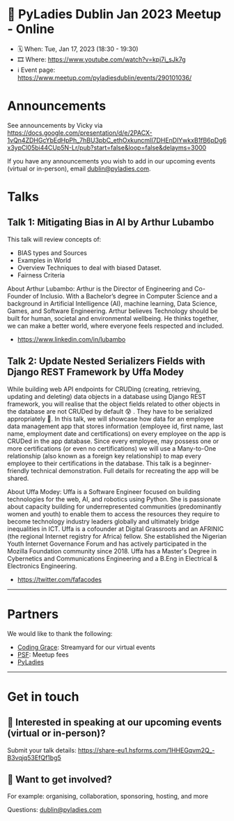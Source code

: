 # 🎉 PyLadies Dublin Jan 2023 Meetup - Online
* 🗓 When: Tue, Jan 17, 2023 (18:30 - 19:30)
* 🎞 Where: https://www.youtube.com/watch?v=kpj7i_sJk7g
* ℹ️ Event page: https://www.meetup.com/pyladiesdublin/events/290101036/

# Announcements
See announcements by Vicky via https://docs.google.com/presentation/d/e/2PACX-1vQn4ZDHGcYbEdHpPh_7hBU3pbC_ethOxkuncmlI7DHEnDlYwkxB1fB6pDg6x3ypCl05bi44CUp5N-Lr/pub?start=false&loop=false&delayms=3000

If you have any announcements you wish to add in our upcoming events (virtual or in-person), email dublin@pyladies.com.

# Talks
## Talk 1: Mitigating Bias in AI by Arthur Lubambo

This talk will review concepts of:

- BIAS types and Sources
- Examples in World
- Overview Techniques to deal with biased Dataset.
- Fairness Criteria

About Arthur Lubambo:
Arthur is the Director of Engineering and Co-Founder of Inclusio. With a Bachelor’s degree in Computer Science and a background in Artificial Intelligence (AI), machine learning, Data Science, Games, and Software Engineering. Arthur believes Technology should be built for human, societal and environmental wellbeing. He thinks together, we can make a better world, where everyone feels respected and included.

- https://www.linkedin.com/in/lubambo

## Talk 2: Update Nested Serializers Fields with Django REST Framework by Uffa Modey
While building web API endpoints for CRUDing (creating, retrieving, updating and deleting) data objects in a database using Django REST framework, you will realise that the object fields related to other objects in the database are not CRUDed by default 😰 . They have to be serialized appropriately 💪.
In this talk, we will showcase how data for an employee data management app that stores information (employee id, first name, last name, employment date and certifications) on every employee on the app is CRUDed in the app database. Since every employee, may possess one or more certifications (or even no certifications) we will use a Many-to-One relationship (also known as a foreign key relationship) to map every employee to their certifications in the database.
This talk is a beginner-friendly technical demonstration. Full details for recreating the app will be shared.

About Uffa Modey:
Uffa is a Software Engineer focused on building technologies for the web, AI, and robotics using Python. She is passionate about capacity building for underrepresented communities (predominantly women and youth) to enable them to access the resources they require to become technology industry leaders globally and ultimately bridge inequalities in ICT.
Uffa is a cofounder at Digital Grassroots and an AFRINIC (the regional Internet registry for Africa) fellow. She established the Nigerian Youth Internet Governance Forum and has actively participated in the Mozilla Foundation community since 2018.
Uffa has a Master's Degree in Cybernetics and Communications Engineering and a B.Eng in Electrical & Electronics Engineering.

- https://twitter.com/fafacodes

---

# Partners
We would like to thank the following:

- [Coding Grace](https://codinggrace.com/): Streamyard for our virtual events
- [PSF](https://www.python.org/psf-landing/): Meetup fees
- [PyLadies](https://pyladies.com/)

---

# Get in touch

## 🎤 Interested in speaking at our upcoming events (virtual or in-person)?
Submit your talk details: https://share-eu1.hsforms.com/1HHEGqvm2Q_-B3vqjq53EfQf1bg5


## 💖 Want to get involved?
For example: organising, collaboration, sponsoring, hosting, and more

Questions: dublin@pyladies.com
